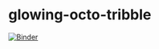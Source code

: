 # glowing-octo-tribble
[![Binder](https://mybinder.org/badge_logo.svg)](https://mybinder.org/v2/gh/Perchik/glowing-octo-tribble/master)
